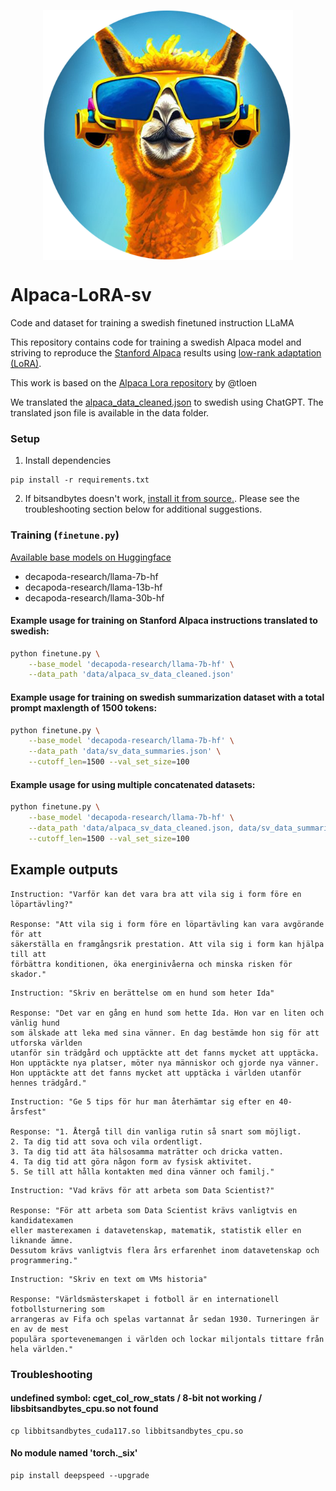 <p align="center" width="100%">
<img src="assets/alpaca_sv.png" alt="Swedish Alpaca" style="width: 20%; min-width: 400px; display: block; margin: auto;">
</p>


# Alpaca-LoRA-sv
Code and dataset for training a swedish finetuned instruction LLaMA

This repository contains code for training a swedish Alpaca model and striving to reproduce the [Stanford Alpaca](https://github.com/tatsu-lab/stanford_alpaca) results using [low-rank adaptation (LoRA)](https://arxiv.org/pdf/2106.09685.pdf).

This work is based on the [Alpaca Lora repository](https://github.com/tloen/alpaca-lora) by @tloen 

We translated the [alpaca_data_cleaned.json](https://github.com/tloen/alpaca-lora/blob/main/alpaca_data_cleaned.json) to swedish using ChatGPT. The translated json file is available in the data folder.

### Setup

1. Install dependencies

```
pip install -r requirements.txt
```

2. If bitsandbytes doesn't work, [install it from source.](https://github.com/TimDettmers/bitsandbytes/blob/main/compile_from_source.md). Please see the troubleshooting section below for additional suggestions. 

### Training (`finetune.py`)

[Available base models on Huggingface](https://huggingface.co/decapoda-research)

- decapoda-research/llama-7b-hf
- decapoda-research/llama-13b-hf
- decapoda-research/llama-30b-hf

#### Example usage for training on Stanford Alpaca instructions translated to swedish:

```bash
python finetune.py \
    --base_model 'decapoda-research/llama-7b-hf' \
    --data_path 'data/alpaca_sv_data_cleaned.json'
```

#### Example usage for training on swedish summarization dataset with a total prompt maxlength of 1500 tokens:

```bash
python finetune.py \
    --base_model 'decapoda-research/llama-7b-hf' \
    --data_path 'data/sv_data_summaries.json' \
    --cutoff_len=1500 --val_set_size=100
```

#### Example usage for using multiple concatenated datasets: 

```bash
python finetune.py \
    --base_model 'decapoda-research/llama-7b-hf' \
    --data_path 'data/alpaca_sv_data_cleaned.json, data/sv_data_summaries.json' \
    --cutoff_len=1500 --val_set_size=100
```

## Example outputs

```
Instruction: "Varför kan det vara bra att vila sig i form före en löpartävling?"

Response: "Att vila sig i form före en löpartävling kan vara avgörande för att 
säkerställa en framgångsrik prestation. Att vila sig i form kan hjälpa till att 
förbättra konditionen, öka energinivåerna och minska risken för skador."
```

```
Instruction: "Skriv en berättelse om en hund som heter Ida"

Response: "Det var en gång en hund som hette Ida. Hon var en liten och vänlig hund 
som älskade att leka med sina vänner. En dag bestämde hon sig för att utforska världen 
utanför sin trädgård och upptäckte att det fanns mycket att upptäcka. 
Hon upptäckte nya platser, möter nya människor och gjorde nya vänner. 
Hon upptäckte att det fanns mycket att upptäcka i världen utanför hennes trädgård."
```



```
Instruction: "Ge 5 tips för hur man återhämtar sig efter en 40-årsfest"

Response: "1. Återgå till din vanliga rutin så snart som möjligt.
2. Ta dig tid att sova och vila ordentligt.
3. Ta dig tid att äta hälsosamma maträtter och dricka vatten.
4. Ta dig tid att göra någon form av fysisk aktivitet.
5. Se till att hålla kontakten med dina vänner och familj."
```

```
Instruction: "Vad krävs för att arbeta som Data Scientist?"

Response: "För att arbeta som Data Scientist krävs vanligtvis en kandidatexamen 
eller masterexamen i datavetenskap, matematik, statistik eller en liknande ämne. 
Dessutom krävs vanligtvis flera års erfarenhet inom datavetenskap och programmering."
```

```
Instruction: "Skriv en text om VMs historia"

Response: "Världsmästerskapet i fotboll är en internationell fotbollsturnering som 
arrangeras av Fifa och spelas vartannat år sedan 1930. Turneringen är en av de mest 
populära sportevenemangen i världen och lockar miljontals tittare från hela världen."
```




### Troubleshooting

#### undefined symbol: cget_col_row_stats / 8-bit not working / libsbitsandbytes_cpu.so not found

```
cp libbitsandbytes_cuda117.so libbitsandbytes_cpu.so
```

#### No module named 'torch._six'

```
pip install deepspeed --upgrade
```

